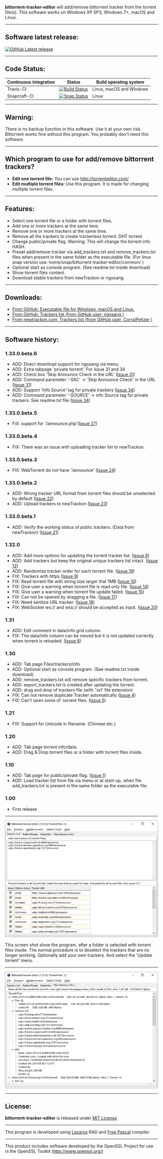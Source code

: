 **bittorrent-tracker-editor** will add/remove bittorrent tracker from the torrent file(s).
This software works on Windows XP SP3, Windows 7+, macOS and Linux.

---

## Software latest release: ##
[![GitHub Latest release](https://img.shields.io/github/release/GerryFerdinandus/bittorrent-tracker-editor/all.svg)](https://github.com/GerryFerdinandus/bittorrent-tracker-editor/releases)

---

## Code Status: ##
Continuous integration|Status| Build operating system
------------|---------|---------
Travis-CI   |[![Build Status](https://travis-ci.com/GerryFerdinandus/bittorrent-tracker-editor.svg?branch=master)](https://travis-ci.org/GerryFerdinandus/bittorrent-tracker-editor)        |Linux, macOS and Windows
Snapcraft-CI   |[![Snap Status](https://build.snapcraft.io/badge/GerryFerdinandus/bittorrent-tracker-editor.svg)](https://build.snapcraft.io/user/GerryFerdinandus/bittorrent-tracker-editor)|Linux
---

## Warning: ##
There is no backup function in this software. Use it at your own risk. Bittorrent works fine without this program. You probably don't need this software.

---

## Which program to use for add/remove bittorrent trackers? ##
  * **Edit one torrent file:** You can use http://torrenteditor.com/
  * **Edit multiple torrent files:** Use this program. It is made for changing multiple torrent files.

---

## Features: ##
  * Select one torrent file or a folder with torrent files.
  * Add one or more trackers at the same time.
  * Remove one or more trackers at the same time.
  * Remove all the trackers to create trackerless torrent. DHT torrent
  * Change public/private flag. Warning: This will change the torrent info HASH.
  * Preset add/remove tracker via add\_trackers.txt and remove\_trackers.txt files when present in the same folder as the executable file. (For linux snap version use: home/snap/bittorrent-tracker-editor/common/ )
  * Optional start as console program. (See readme.txt inside download)
  * Show torrent files content.
  * Download stable trackers from newTrackon or ngosang.

---

## Downloads: ##
  * [From GitHub: Executable file for Windows, macOS and Linux.](https://github.com/GerryFerdinandus/bittorrent-tracker-editor/releases)
  * [From GitHub: Trackers list (from GitHub user: ngosang )](https://github.com/ngosang/trackerslist)
  * [From newtrackon.com: Trackers list (from GitHub user: CorralPeltzer )](https://newtrackon.com)

---

## Software history: ##

### 1.33.0.beta.6 ###
  * ADD: Direct download support for ngosang via menu.
  * ADD: Extra tabpage 'private torrent'. For issue 31 and 34
  * ADD: Check box 'Skip Announce Check in the URL' ([Issue 31](https://github.com/GerryFerdinandus/bittorrent-tracker-editor/issues/31))
  * ADD: Command parameter '-SAC' -> 'Skip Announce Check' in the URL ([Issue 31](https://github.com/GerryFerdinandus/bittorrent-tracker-editor/issues/31))
  * ADD: Support 'Info Source' tag for private trackers ([Issue 34](https://github.com/GerryFerdinandus/bittorrent-tracker-editor/issues/34))
  * ADD: Command parameter '-SOURCE' -> info Source tag for private trackers. See readme.txt file ([Issue 34](https://github.com/GerryFerdinandus/bittorrent-tracker-editor/issues/34))

### 1.33.0.beta.5 ###
  * FiX: support for '/announce.php'([Issue 27](https://github.com/GerryFerdinandus/bittorrent-tracker-editor/issues/27))

### 1.33.0.beta.4 ###
  * FIX: There was an issue with uploading tracker list to newTrackon.

### 1.33.0.beta.3 ###
  * FIX: WebTorrent do not have '/announce'  ([Issue 24](https://github.com/GerryFerdinandus/bittorrent-tracker-editor/issues/24))

### 1.33.0.beta.2 ###
  * ADD: Wrong tracker URL format from torrent files should be unselected by default ([Issue 22](https://github.com/GerryFerdinandus/bittorrent-tracker-editor/issues/22))
  * ADD: Upload trackers to newTrackon ([Issue 23](https://github.com/GerryFerdinandus/bittorrent-tracker-editor/issues/23))

### 1.33.0.beta.1 ###
  * ADD:  Verify the working status of public trackers. (Data from newTrackon) ([Issue 21](https://github.com/GerryFerdinandus/bittorrent-tracker-editor/issues/21))

### 1.32.0 ###
  * ADD:  Add more options for updating the torrent tracker list. ([Issue 8](https://github.com/GerryFerdinandus/bittorrent-tracker-editor/issues/8))
  * ADD:  Add trackers but keep the original unique trackers list intact. ([Issue 12](https://github.com/GerryFerdinandus/bittorrent-tracker-editor/issues/12))
  * ADD:  Randomize tracker order for each torrent file. ([Issue 19](https://github.com/GerryFerdinandus/bittorrent-tracker-editor/issues/19))
  * FIX:  Trackers with https ([Issue 9](https://github.com/GerryFerdinandus/bittorrent-tracker-editor/issues/9))
  * FIX:  Read torrent file with string size larger that 1MB ([Issue 10](https://github.com/GerryFerdinandus/bittorrent-tracker-editor/issues/10))
  * FIX:  Give user a warning when torrent file is read only file. ([Issue 14](https://github.com/GerryFerdinandus/bittorrent-tracker-editor/issues/14))
  * FIX:  Give user a warning when torrent file update failed. ([Issue 15](https://github.com/GerryFerdinandus/bittorrent-tracker-editor/issues/15))
  * FIX:  Can not be opened by dragging a file. ([Issue 17](https://github.com/GerryFerdinandus/bittorrent-tracker-editor/issues/17))
  * FIX:  Need sanitize URL tracker. ([Issue 18](https://github.com/GerryFerdinandus/bittorrent-tracker-editor/issues/18))
  * FIX:  WebSocket ws:// and wss:// should be accepted as input. ([Issue 20](https://github.com/GerryFerdinandus/bittorrent-tracker-editor/issues/20))

### 1.31 ###
  * ADD: Edit comment in data/info grid column.
  * FIX: The data/info column can be moved but it is not updated correctly when torrent is reloaded. ([Issue 6](https://github.com/GerryFerdinandus/bittorrent-tracker-editor/issues/6))

### 1.30 ###
  * ADD: Tab page Files/trackers/info
  * ADD: Optional start as console program. (See readme.txt inside download)
  * ADD: remove\_trackers.txt will remove specific trackers from torrent.
  * ADD: export\_trackers.txt is created after updating the torrent.
  * ADD: drag and drop of trackers file (with '.txt' file extension)
  * FIX: Can not remove duplicate Tracker automatically ([Issue 4](https://github.com/GerryFerdinandus/bittorrent-tracker-editor/issues/4))
  * FIX: Can't open some of .torrent files. ([Issue 5](https://github.com/GerryFerdinandus/bittorrent-tracker-editor/issues/5))

### 1.21 ###
  * FIX: Support for Unicode in filename. (Chinese etc.)

### 1.20 ###
  * ADD: Tab page torrent info/data.
  * ADD: Drag & Drop torrent files or a folder with torrent files inside.

### 1.10 ###
  * ADD: Tab page for public/private flag. ([Issue 1](https://github.com/GerryFerdinandus/bittorrent-tracker-editor/issues/1))
  * ADD: Load tracker list from file via menu or at start-up, when file add\_trackers.txt is present in the same folder as the executable file.

### 1.00 ###
  * First release

---

![](pictures/trackereditor.png?raw=true "Trackers List")

This screen shot show the program, after a folder is selected with torrent files inside. The normal procedure is to deselect the trackers that are no longer working. Optionally add your own trackers. And select the 'Update torrent' menu.

---

![](pictures/filestrackersinfo.png?raw=true "Files/Trackers/Info")

---

## License: ##
**bittorrent-tracker-editor** is released under [MIT License](http://www.opensource.org/licenses/MIT)

---

This program is developed using [Lazarus](http://lazarus.freepascal.org/) RAD and [Free Pascal](http://www.freepascal.org/) compiler.

---

This product includes software developed by the OpenSSL Project for use in the OpenSSL Toolkit (http://www.openssl.org/)
